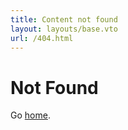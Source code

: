 ```yaml
---
title: Content not found
layout: layouts/base.vto
url: /404.html
---
```


<div class="center">

# Not Found

Go [home](/).

</div>
